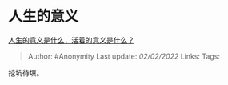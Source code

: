 # 人生的意义
[人生的意义是什么，活着的意义是什么？](https://www.zhihu.com/question/24329745/answer/687776076)

> Author: #Anonymity
> Last update: *02/02/2022*
> Links:
> Tags:

挖坑待填。
